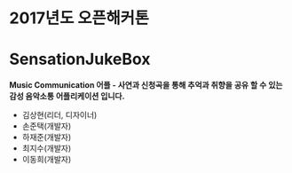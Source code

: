 # 2017년도 오픈해커톤 
# SensationJukeBox
**Music Communication 어플 - 사연과 신청곡을 통해 추억과 취향을 공유 할 수 있는 감성 음악소통 어플리케이션 입니다.**
- 김상현(리더, 디자이너)
- 손준택(개발자)
- 하재준(개발자)
- 최지수(개발자)
- 이동희(개발자)
              
